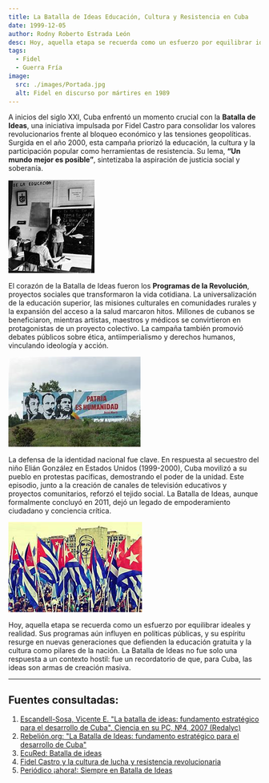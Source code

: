```yaml
---
title: La Batalla de Ideas Educación, Cultura y Resistencia en Cuba
date: 1999-12-05
author: Rodny Roberto Estrada León
desc: Hoy, aquella etapa se recuerda como un esfuerzo por equilibrar ideales y realidad. Sus programas aún influyen en políticas públicas, y su espíritu resurge en nuevas generaciones que defienden la educación gratuita y la cultura como pilares de la nación.
tags:
  - Fidel
  - Guerra Fría
image:
  src: ./images/Portada.jpg
  alt: Fidel en discurso por mártires en 1989
---
```


A inicios del siglo XXI, Cuba enfrentó un momento crucial con la **Batalla de Ideas**, una iniciativa impulsada por Fidel Castro para consolidar los valores revolucionarios frente al bloqueo económico y las tensiones geopolíticas. Surgida en el año 2000, esta campaña priorizó la educación, la cultura y la participación popular como herramientas de resistencia. Su lema, **“Un mundo mejor es posible”**, sintetizaba la aspiración de justicia social y soberanía.

![Una maestra enseñando](./images/Foto_1.jpg)

El corazón de la Batalla de Ideas fueron los **Programas de la Revolución**, proyectos sociales que transformaron la vida cotidiana. La universalización de la educación superior, las misiones culturales en comunidades rurales y la expansión del acceso a la salud marcaron hitos. Millones de cubanos se beneficiaron, mientras artistas, maestros y médicos se convirtieron en protagonistas de un proyecto colectivo. La campaña también promovió debates públicos sobre ética, antiimperialismo y derechos humanos, vinculando ideología y acción.

![Cartel con frase de Martí](./images/Foto_2.jpg)

La defensa de la identidad nacional fue clave. En respuesta al secuestro del niño Elián González en Estados Unidos (1999-2000), Cuba movilizó a su pueblo en protestas pacíficas, demostrando el poder de la unidad. Este episodio, junto a la creación de canales de televisión educativos y proyectos comunitarios, reforzó el tejido social. La Batalla de Ideas, aunque formalmente concluyó en 2011, dejó un legado de empoderamiento ciudadano y conciencia crítica.

![Marcha en la plaza](./images/Foto_3.jpg)

Hoy, aquella etapa se recuerda como un esfuerzo por equilibrar ideales y realidad. Sus programas aún influyen en políticas públicas, y su espíritu resurge en nuevas generaciones que defienden la educación gratuita y la cultura como pilares de la nación. La Batalla de Ideas no fue solo una respuesta a un contexto hostil: fue un recordatorio de que, para Cuba, las ideas son armas de creación masiva.

---

## Fuentes consultadas:

1. [Escandell-Sosa, Vicente E. "La batalla de ideas: fundamento estratégico para el desarrollo de Cuba", Ciencia en su PC, №4, 2007 (Redalyc)](https://www.redalyc.org/pdf/1813/181320170004.pdf)
2. [Rebelión.org: "La Batalla de Ideas: fundamento estratégico para el desarrollo de Cuba"](https://www.rebelion.org/docs/145614.pdf)
3. [EcuRed: Batalla de ideas](https://www.ecured.cu/Batalla_de_ideas)
4. [Fidel Castro y la cultura de lucha y resistencia revolucionaria](http://www.fidelcastro.cu/es/articulos/historia-fidel-revolucion-socialismo-partido-ideologia-pueblo-y-unidad-razones-para)
5. [Periódico ¡ahora!: Siempre en Batalla de Ideas](https://www.ahora.cu/es/opinion/14041-siempre-en-batalla-de-ideas)
